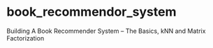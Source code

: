 # book_recommendor_system
Building A Book Recommender System – The Basics, kNN and Matrix Factorization
